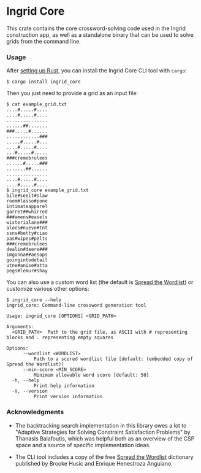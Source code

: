 # Ingrid Core

This crate contains the core crossword-solving code used in the Ingrid
construction app, as well as a standalone binary that can be used to solve
grids from the command line.

### Usage

After [setting up Rust](https://rustup.rs), you can install the Ingrid Core CLI
tool with `cargo`:
```
$ cargo install ingrid_core
```

Then you just need to provide a grid as an input file:

```
$ cat example_grid.txt
....#.....#....
....#.....#....
...............
......##.......
###.....#......
............###
.....#.....#...
....#.....#....
...#.....#.....
###cremebrulees
......#.....###
.......##......
...............
....#.....#....
....#.....#....
$ ingrid_core example_grid.txt
bile#seeit#slaw
room#lasso#pone
intimateapparel
garret##whirred
###amens#easels
wisterialane###
aloes#nuevo#tnt
ssns#betty#ciao
pas#wipes#pelts
###cremebrulees
dealin#deere###
imgonna##aesops
goingintodetail
utne#anise#atta
pegs#lemur#shay
```

You can also use a custom word list (the default is [Spread the
Wordlist](https://www.spreadthewordlist.com)) or customize various other
options:
```
$ ingrid_core --help
ingrid_core: Command-line crossword generation tool

Usage: ingrid_core [OPTIONS] <GRID_PATH>

Arguments:
  <GRID_PATH>  Path to the grid file, as ASCII with # representing blocks and . representing empty squares

Options:
      --wordlist <WORDLIST>
          Path to a scored wordlist file [default: (embedded copy of Spread the Wordlist)]
      --min-score <MIN_SCORE>
          Minimum allowable word score [default: 50]
  -h, --help
          Print help information
  -V, --version
          Print version information
```

### Acknowledgments

* The backtracking search implementation in this library owes a lot to
  "Adaptive Strategies for Solving Constraint Satisfaction Problems" by
  Thanasis Balafoutis, which was helpful both as an overview of the CSP space
  and a source of specific implementation ideas.

* The CLI tool includes a copy of the free [Spread the
  Wordlist](https://www.spreadthewordlist.com) dictionary published by Brooke
  Husic and Enrique Henestroza Anguiano.
